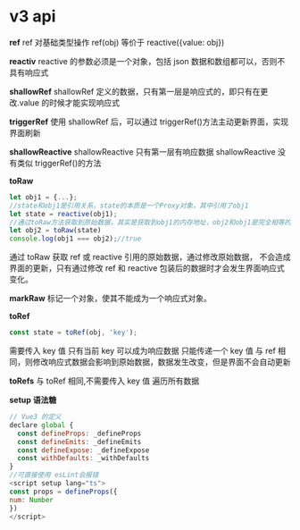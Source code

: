 # v3 api

**ref**
ref 对基础类型操作 ref(obj) 等价于 reactive({value: obj})

**reactiv**
reactive 的参数必须是一个对象，包括 json 数据和数组都可以，否则不具有响应式

**shallowRef**
shallowRef 定义的数据，只有第一层是响应式的，即只有在更改.value 的时候才能实现响应式

**triggerRef**
使用 shallowRef 后，可以通过 triggerRef()方法主动更新界面，实现界面刷新

**shallowReactive**
shallowReactive 只有第一层有响应数据
shallowReactive 没有类似 triggerRef()的方法

**toRaw**

```javascript
let obj1 = {...};
//state和obj1是引用关系，state的本质是一个Proxy对象，其中引用了obj1
let state = reactive(obj1);
//通过toRaw方法获取到原始数据，其实是获取到obj1的内存地址，obj2和obj1是完全相等的
let obj2 = toRaw(state)
console.log(obj1 === obj2);//true
```

通过 toRaw 获取 ref 或 reactive 引用的原始数据，通过修改原始数据，
不会造成界面的更新，只有通过修改 ref 和 reactive 包装后的数据时才会发生界面响应式变化。

**markRaw**
标记一个对象，使其不能成为一个响应式对象。

**toRef**

```javascript
const state = toRef(obj, 'key');
```

需要传入 key 值 只有当前 key 可以成为响应数据 只能传递一个 key 值
与 ref 相同，则修改响应式数据会影响到原始数据，数据发生改变，但是界面不会自动更新

**toRefs**
与 toRef 相同,不需要传入 key 值 遍历所有数据

**setup 语法糖**

```javascript
// Vue3 的定义
declare global {
  const defineProps: _defineProps
  const defineEmits: _defineEmits
  const defineExpose: _defineExpose
  const withDefaults: _withDefaults
}
//可直接使用 esLint会报错 
<script setup lang="ts">
const props = defineProps({
num: Number
})
</script>

```
